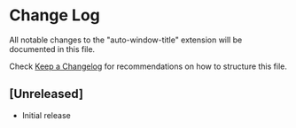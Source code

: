 # Change Log

All notable changes to the "auto-window-title" extension will be documented in this file.

Check [Keep a Changelog](http://keepachangelog.com/) for recommendations on how to structure this file.

## [Unreleased]

- Initial release